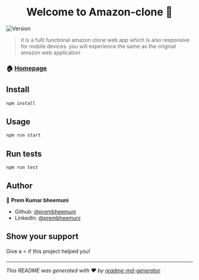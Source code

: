 <h1 align="center">Welcome to Amazon-clone 👋</h1>
<p>
  <img alt="Version" src="https://img.shields.io/badge/version-0.1.0-blue.svg?cacheSeconds=2592000" />
</p>

> it is a fullt functional amazon clone web app which is also responsive for mobile devices. you will experience the same as the original amazon web application

### 🏠 [Homepage](prembheemuni.firebaseapp.com)

## Install

```sh
npm install
```

## Usage

```sh
npm run start
```

## Run tests

```sh
npm run test
```

## Author

👤 **Prem Kumar bheemuni**

* Github: [@prembheemuni](https://github.com/prembheemuni)
* LinkedIn: [@prembheemuni](https://linkedin.com/in/prembheemuni)

## Show your support

Give a ⭐️ if this project helped you!

***
_This README was generated with ❤️ by [readme-md-generator](https://github.com/kefranabg/readme-md-generator)_